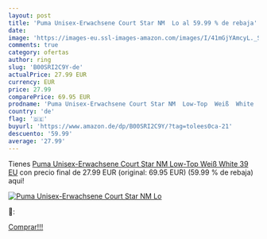 ```yaml
---
layout: post
title: 'Puma Unisex-Erwachsene Court Star NM  Lo al 59.99 % de rebaja'
date: 
image: 'https://images-eu.ssl-images-amazon.com/images/I/41mGjYAmcyL._SL200_.jpg'
comments: true
category: ofertas
author: ring
slug: 'B00SRI2C9Y-de'
actualPrice: 27.99 EUR
currency: EUR
price: 27.99
comparePrice: 69.95 EUR
prodname: 'Puma Unisex-Erwachsene Court Star NM  Low-Top  Weiß  White   39 EU'
country: 'de'
flag: '🇩🇪'
buyurl: 'https://www.amazon.de/dp/B00SRI2C9Y/?tag=tolees0ca-21'
descuento: '59.99'
average: '27.99'
---
```


Tienes [Puma Unisex-Erwachsene Court Star NM  Low-Top  Weiß  White   39 EU](https://www.amazon.de/dp/B00SRI2C9Y/?tag=tolees0ca-21) con precio final de  27.99 EUR (original: 69.95 EUR) (59.99 %  de rebaja) aqui!

[![Puma Unisex-Erwachsene Court Star NM  Lo](https://images-eu.ssl-images-amazon.com/images/I/41mGjYAmcyL._SL200_.jpg)](https://www.amazon.de/dp/B00SRI2C9Y/?tag=tolees0ca-21)

🔎:


[Comprar!!!](https://www.amazon.de/dp/B00SRI2C9Y/?tag=tolees0ca-21)
